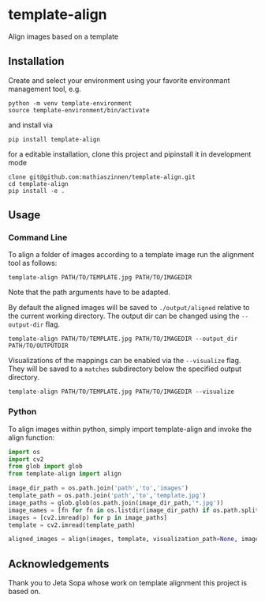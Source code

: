 # template-align
Align images based on a template

## Installation
Create and select your environment using your favorite environmant management tool, e.g.
```
python -m venv template-environment
source template-environment/bin/activate
``` 
and install via 
```
pip install template-align
```

for a editable installation, clone this project and pipinstall it in development mode
```
clone git@github.com:mathiaszinnen/template-align.git
cd template-align
pip install -e .
```

## Usage
### Command Line
To align a folder of images according to a template image run the alignment tool as follows:
```
template-align PATH/TO/TEMPLATE.jpg PATH/TO/IMAGEDIR 
```
Note that the path arguments have to be adapted. 

By default the aligned images will be saved to `./output/aligned` relative to the current working directory. The output dir can be changed using the `--output-dir` flag. 
```
template-align PATH/TO/TEMPLATE.jpg PATH/TO/IMAGEDIR --output_dir PATH/TO/OUTPUTDIR
```

Visualizations of the mappings can be enabled via the `--visualize` flag. They will be saved to a `matches` subdirectory below the specified output directory. 
```
template-align PATH/TO/TEMPLATE.jpg PATH/TO/IMAGEDIR --visualize 
```

### Python
To align images within python, simply import template-align and invoke the align function:
```python
import os
import cv2
from glob import glob
from template-align import align

image_dir_path = os.path.join('path','to','images')
template_path = os.path.join('path','to','template.jpg')
image_paths = glob.glob(os.path.join(image_dir_path,'*.jpg'))
image_names = [fn for fn in os.listdir(image_dir_path) if os.path.splitext(fn)[-1] == '.jpg']
images = [cv2.imread(p) for p in image_paths]
template = cv2.imread(template_path)

aligned_images = align(images, template, visualization_path=None, image_names=image_names)
``` 

## Acknowledgements
Thank you to Jeta Sopa whose work on template alignment this project is based on.
